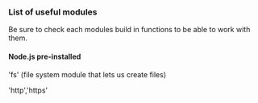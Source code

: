 ### List of useful modules
Be sure to check each modules build in functions to be able to work with them.

#### Node.js pre-installed

'fs' (file system module that lets us create files)

'http','https'
